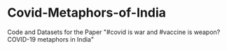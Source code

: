 # Covid-Metaphors-of-India
Code and Datasets for the Paper "#covid is war and #vaccine is weapon? COVID-19 metaphors in India"
